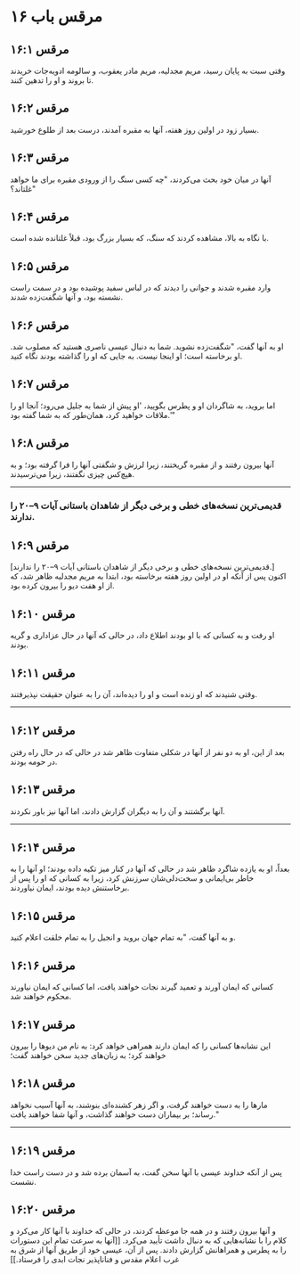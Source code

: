 # مرقس باب ۱۶

## مرقس ۱۶:۱

وقتی سبت به پایان رسید، مریم مجدلیه، مریم مادر یعقوب، و سالومه ادویه‌جات خریدند تا بروند و او را تدهین کنند.

## مرقس ۱۶:۲

بسیار زود در اولین روز هفته، آنها به مقبره آمدند، درست بعد از طلوع خورشید.

## مرقس ۱۶:۳

آنها در میان خود بحث می‌کردند، "چه کسی سنگ را از ورودی مقبره برای ما خواهد غلتاند؟"

## مرقس ۱۶:۴

با نگاه به بالا، مشاهده کردند که سنگ، که بسیار بزرگ بود، قبلاً غلتانده شده است.

## مرقس ۱۶:۵

وارد مقبره شدند و جوانی را دیدند که در لباس سفید پوشیده بود و در سمت راست نشسته بود، و آنها شگفت‌زده شدند.

## مرقس ۱۶:۶

او به آنها گفت، "شگفت‌زده نشوید. شما به دنبال عیسی ناصری هستید که مصلوب شد. او برخاسته است؛ او اینجا نیست. به جایی که او را گذاشته بودند نگاه کنید.

## مرقس ۱۶:۷

اما بروید، به شاگردان او و پطرس بگویید، 'او پیش از شما به جلیل می‌رود؛ آنجا او را ملاقات خواهید کرد، همان‌طور که به شما گفته بود.'"

## مرقس ۱۶:۸

آنها بیرون رفتند و از مقبره گریختند، زیرا لرزش و شگفتی آنها را فرا گرفته بود؛ و به هیچ‌کس چیزی نگفتند، زیرا می‌ترسیدند.

---

### قدیمی‌ترین نسخه‌های خطی و برخی دیگر از شاهدان باستانی آیات ۹–۲۰ را ندارند.

## مرقس ۱۶:۹

[قدیمی‌ترین نسخه‌های خطی و برخی دیگر از شاهدان باستانی آیات ۹–۲۰ را ندارند.] اکنون پس از آنکه او در اولین روز هفته برخاسته بود، ابتدا به مریم مجدلیه ظاهر شد، که از او هفت دیو را بیرون کرده بود.

## مرقس ۱۶:۱۰

او رفت و به کسانی که با او بودند اطلاع داد، در حالی که آنها در حال عزاداری و گریه بودند.

## مرقس ۱۶:۱۱

وقتی شنیدند که او زنده است و او را دیده‌اند، آن را به عنوان حقیقت نپذیرفتند.

---

## مرقس ۱۶:۱۲

بعد از این، او به دو نفر از آنها در شکلی متفاوت ظاهر شد در حالی که در حال راه رفتن در حومه بودند.

## مرقس ۱۶:۱۳

آنها برگشتند و آن را به دیگران گزارش دادند، اما آنها نیز باور نکردند.

---

## مرقس ۱۶:۱۴

بعداً، او به یازده شاگرد ظاهر شد در حالی که آنها در کنار میز تکیه داده بودند؛ او آنها را به خاطر بی‌ایمانی و سخت‌دلی‌شان سرزنش کرد، زیرا به کسانی که او را پس از برخاستنش دیده بودند، ایمان نیاوردند.

## مرقس ۱۶:۱۵

و به آنها گفت، "به تمام جهان بروید و انجیل را به تمام خلقت اعلام کنید.

## مرقس ۱۶:۱۶

کسانی که ایمان آورند و تعمید گیرند نجات خواهند یافت، اما کسانی که ایمان نیاورند محکوم خواهند شد.

## مرقس ۱۶:۱۷

این نشانه‌ها کسانی را که ایمان دارند همراهی خواهد کرد: به نام من دیوها را بیرون خواهند کرد؛ به زبان‌های جدید سخن خواهند گفت؛

## مرقس ۱۶:۱۸

مارها را به دست خواهند گرفت، و اگر زهر کشنده‌ای بنوشند، به آنها آسیب نخواهد رساند؛ بر بیماران دست خواهند گذاشت، و آنها شفا خواهند یافت."

---

## مرقس ۱۶:۱۹

پس از آنکه خداوند عیسی با آنها سخن گفت، به آسمان برده شد و در دست راست خدا نشست.

## مرقس ۱۶:۲۰

و آنها بیرون رفتند و در همه جا موعظه کردند، در حالی که خداوند با آنها کار می‌کرد و کلام را با نشانه‌هایی که به دنبال داشت تأیید می‌کرد. [[آنها به سرعت تمام این دستورات را به پطرس و همراهانش گزارش دادند. پس از آن، عیسی خود از طریق آنها از شرق به غرب اعلام مقدس و فنا‌ناپذیر نجات ابدی را فرستاد.]]
